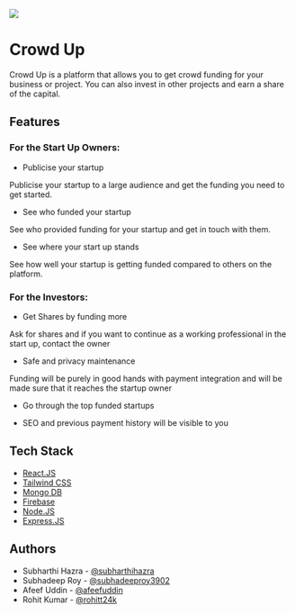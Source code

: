 ![](https://i.postimg.cc/pVpZTbvf/image-1-1.webp)

# Crowd Up

Crowd Up is a platform that allows you to get crowd funding for your business or project. You can also invest in other projects and earn a share of the capital.

## Features

### For the Start Up Owners: 

- Publicise your startup

Publicise your startup to a large audience and get the funding you need to get started.

- See who funded your startup

See who provided funding for your startup and get in touch with them.

- See where your start up stands

See how well your startup is getting funded compared to others on the platform.

### For the Investors: 

- Get Shares by funding more

Ask for shares and if you want to continue as a working professional in the start up, contact the owner

- Safe and privacy maintenance

Funding will be purely in good hands with payment integration and will be made sure that it reaches the startup owner 

- Go through the top funded startups

- SEO and previous payment history will be visible to you

## Tech Stack

- [React.JS](https://react.dev/)
- [Tailwind CSS](https://tailwindcss.com/)
- [Mongo DB](https://www.mongodb.com/)
- [Firebase](https://firebase.google.com/)
- [Node.JS](https://nodejs.org/en)
- [Express.JS](https://expressjs.com/)

## Authors

- Subharthi Hazra - [@subharthihazra](https://github.com/subharthihazra)
- Subhadeep Roy - [@subhadeeproy3902](https://git.new/Subha)
- Afeef Uddin - [@afeefuddin](https://github.com/afeefuddin/)
- Rohit Kumar - [@rohitt24k](https://github.com/rohitt24k/)
